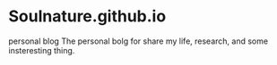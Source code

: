 # Soulnature.github.io
personal blog
The personal bolg for share my life, research, and some insteresting thing.
